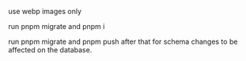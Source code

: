 use webp images only

run pnpm migrate and pnpm i

run pnpm migrate and pnpm push after that for schema changes to be affected on the database. 

